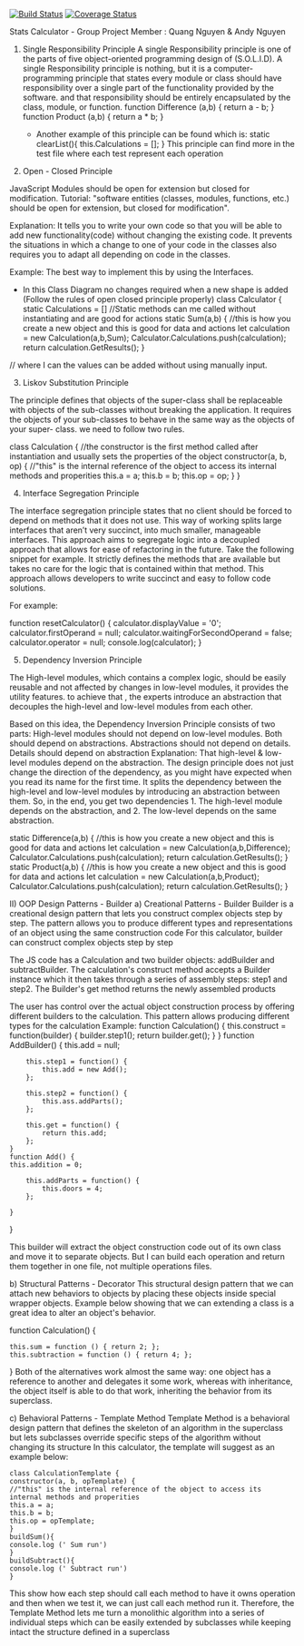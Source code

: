[![Build Status](https://travis-ci.org/an543/BasicCaculator.svg?branch=master)](https://travis-ci.org/an543/BasicCaculator)
[![Coverage Status](https://coveralls.io/repos/github/an543/BasicCaculator/badge.svg?branch=master)](https://coveralls.io/github/an543/BasicCaculator?branch=master)

Stats Calculator - Group Project 
Member : Quang Nguyen & Andy Nguyen 


1. Single Responsibility Principle 
   A single Responsibility principle is one of the parts of five object-oriented programming design of (S.O.L.I.D). A single Responsibility principle is nothing,
   but it is a computer-programming principle that states every module or class should have responsibility over a single part of the functionality provided by the software. and that responsibility should be entirely encapsulated by the class, module, or function.
function Difference (a,b) {
return a - b;
}
   function Product (a,b) {
   return a * b;
   }
   - Another example of this principle can be found which is:
     static clearList(){
     this.Calculations = [];
     }
  This principle can find more in the test file where each test represent each 
     operation
     
2. Open - Closed Principle 

JavaScript Modules should be open for extension but closed for modification.
Tutorial: 
"software entities (classes, modules, functions, etc.) should be open for extension, but closed for modification".

Explanation: It tells you to write your own code so that you will be able to add new functionality(code) without changing the existing code. It prevents the situations in which a change to one of your code in the classes also requires you to adapt all depending on code in the classes.

Example: The best way to implement this by using the Interfaces. 

-	In this Class Diagram no changes required when a new shape is added (Follow the rules of open closed principle properly)
class Calculator {
    static Calculations = []
    //Static methods can me called without instantiating and are good for actions
    static Sum(a,b) {
        //this is how you create a new object and this is good for data and actions
          let calculation = new Calculation(a,b,Sum);
          Calculator.Calculations.push(calculation);
        return calculation.GetResults();
    }

// where I can the values can be added without using manually input. 

3)  Liskov Substitution Principle

The principle defines that objects of the super-class shall be replaceable 
with objects of the sub-classes without breaking the application. 
It requires the objects of your sub-classes to behave in the same way as the objects of your super- class. we need to follow two rules.

class Calculation {
    //the constructor is the first method called after instantiation and usually sets the properties of the object
    constructor(a, b, op) {
        //"this" is the internal reference of the object to access its internal methods and properities
        this.a = a;
        this.b = b;
        this.op = op;
    }
}

4) Interface Segregation Principle

The interface segregation principle states that no client should be forced to depend on methods that it does not use.
This way of working splits large interfaces that aren’t very succinct, into much smaller, manageable interfaces. This approach aims to segregate logic into 
a decoupled approach that allows for ease of refactoring in the future. Take the following snippet for example. 
It strictly defines the methods that are available but takes no care for the logic that is 
contained within that method. This approach allows developers to write succinct and easy to follow code solutions.

For example:
	
 function resetCalculator() {
  calculator.displayValue = '0';
  calculator.firstOperand = null;
  calculator.waitingForSecondOperand = false;
  calculator.operator = null;
  console.log(calculator);
}

5) Dependency Inversion Principle

The High-level modules, which contains a complex logic, should be easily reusable and not affected by changes in low-level modules, it provides the utility features. to achieve that , the experts introduce an abstraction 
that decouples the high-level and low-level modules from each other.

Based on this idea, the Dependency Inversion Principle consists of two parts:
High-level modules should not depend on low-level modules. Both should depend on abstractions.
Abstractions should not depend on details. Details should depend on abstraction Explanation: That high-level & low-level modules depend on the abstraction. 
The design principle does not just change the direction of the dependency, as you might have expected when you read its name for the first time. 
It splits the dependency between the high-level and low-level modules by introducing an abstraction between them. So, in the end, you get two dependencies 1. 
The high-level module depends on the abstraction, and 2. The low-level depends on the same abstraction.

  static Difference(a,b) {
        //this is how you create a new object and this is good for data and actions
        let calculation = new Calculation(a,b,Difference);
        Calculator.Calculations.push(calculation);
        return calculation.GetResults();
    }
    static Product(a,b) {
        //this is how you create a new object and this is good for data and actions
        let calculation = new Calculation(a,b,Product);
        Calculator.Calculations.push(calculation);
        return calculation.GetResults();
    }


II) OOP Design Patterns - Builder
a) Creational Patterns - Builder
Builder is a creational design pattern that lets you construct complex objects step by step. 
The pattern allows you to produce different types and representations of an object using the same construction code
For this calculator, builder can construct complex objects step by step

The JS code has a Calculation and two builder objects: 
addBuilder and subtractBuilder. The calculation's construct method accepts a Builder 
instance which it then takes through a series of assembly steps: step1 and
step2. The Builder's get method returns the newly assembled products

The user has control over the actual object construction process by 
offering different builders to the calculation. 
This pattern allows producing different types for the calculation
Example:
    function Calculation() {
    this.construct = function(builder) {
    builder.step1();
    return builder.get();
        }
    }
    function AddBuilder() {
    this.add = null;
    
        this.step1 = function() {
            this.add = new Add();
        };
     
        this.step2 = function() {
            this.ass.addParts();
        };
     
        this.get = function() {
            return this.add;
        };
    }
    function Add() {
    this.addition = 0;
    
        this.addParts = function() {
            this.doors = 4;
        };
      
    }
}

This builder will extract the object construction code out of its own class
and move it to separate objects. But I can build each operation and return them together in one
file, not multiple operations files.

b) Structural Patterns - Decorator
 This structural design pattern that we can attach new behaviors to objects by placing 
these objects inside special wrapper objects.
Example below showing that we can extending a class is a great idea to alter an object's behavior.

function Calculation() {

    this.sum = function () { return 2; };
    this.subtraction = function () { return 4; };

}
Both of the alternatives work almost the same way: 
one object has a reference to another and delegates it some work, whereas with inheritance, 
the object itself is able to do that work, inheriting the behavior from its superclass.

c) Behavioral Patterns - Template Method
Template Method is a behavioral design pattern that defines the skeleton of an
algorithm in the superclass but lets subclasses override 
specific steps of the algorithm without changing its structure
 In this calculator, the template will suggest as an example below:

    class CalculationTemplate {
    constructor(a, b, opTemplate) {
    //"this" is the internal reference of the object to access its internal methods and properities
    this.a = a;
    this.b = b;
    this.op = opTemplate;
    }
    buildSum(){
    console.log (' Sum run')
    }
    buildSubtract(){
    console.log (' Subtract run')
    }

This show how each step should call each method to have it owns operation
and then when we test it, we can just call each method run it. 
Therefore, the Template Method lets me turn a monolithic algorithm into a series of individual steps which can
be easily extended by subclasses while keeping intact the structure defined in a superclass